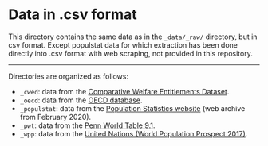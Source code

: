 # Data in .csv format

This directory contains the same data as in the `_data/_raw/` directory, but in csv format. Except populstat data for which extraction has been done directly into .csv format with web scraping, not provided in this repository.

---

Directories are organized as follows:

- `_cwed`: data from the [Comparative Welfare Entitlements Dataset](http://cwed2.org/).
- `_oecd`: data from the [OECD database](https://data.oecd.org/).
- `_populstat`: data from the [Population Statistics website](https://web.archive.org/web/20200220205840/http://populstat.info:80/) (web archive from February 2020).
- `_pwt`: data from the [Penn World Table 9.1](https://www.rug.nl/ggdc/productivity/pwt/).
- `_wpp`: data from the [United Nations (World Population Prospect 2017)](https://population.un.org/wpp/).
